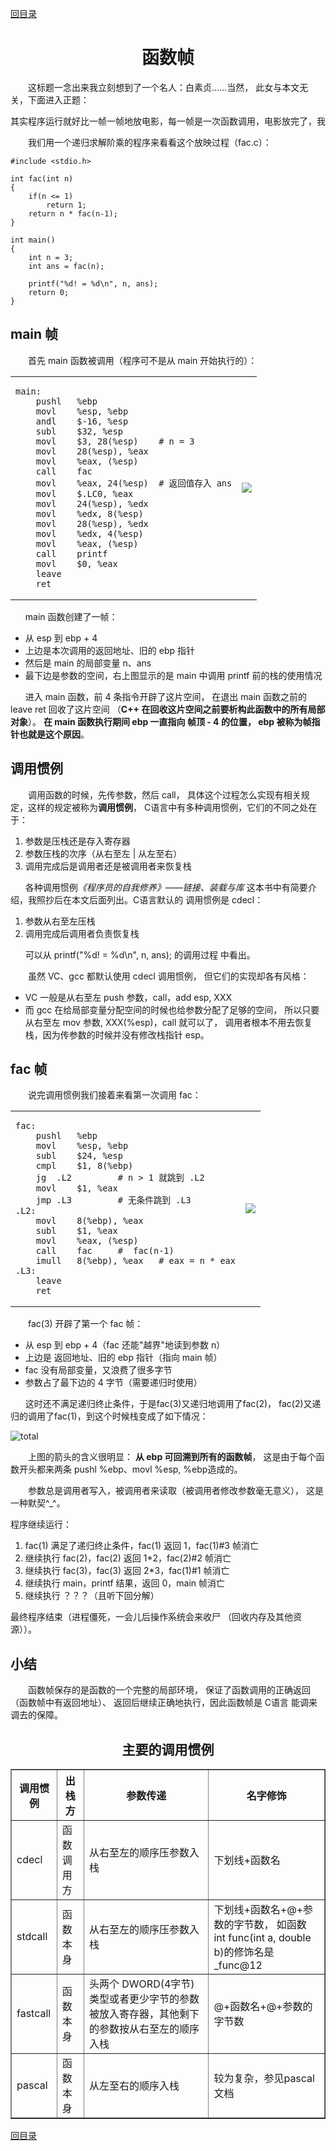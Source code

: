 ﻿[content]: https://github.com/1184893257/simplelinux/blob/master/README.md#content

[回目录][content]

<a name="top"></a>

<h1 align="center">函数帧
</h1>

　　这标题一念出来我立刻想到了一个名人：白素贞……当然，
此女与本文无关，下面进入正题：

<pre>其实程序运行就好比一帧一帧地放电影，每一帧是一次函数调用，电影放完了，我们就看到结局了。</pre>

　　我们用一个递归求解阶乘的程序来看看这个放映过程（fac.c）：

	#include <stdio.h>
	
	int fac(int n)
	{
		if(n <= 1)
			return 1;
		return n * fac(n-1);
	}
	
	int main()
	{
		int n = 3;
		int ans = fac(n);
		
		printf("%d! = %d\n", n, ans);
		return 0;
	}

## main 帧

　　首先 main 函数被调用（程序可不是从 main 开始执行的）：

<table>
<tr><td>
<pre><code>main:
	pushl	%ebp
	movl	%esp, %ebp
	andl	$-16, %esp
	subl	$32, %esp
	movl	$3, 28(%esp)	# n = 3
	movl	28(%esp), %eax
	movl	%eax, (%esp)
	call	fac
	movl	%eax, 24(%esp)	# 返回值存入 ans
	movl	$.LC0, %eax
	movl	24(%esp), %edx
	movl	%edx, 8(%esp)
	movl	28(%esp), %edx
	movl	%edx, 4(%esp)
	movl	%eax, (%esp)
	call	printf
	movl	$0, %eax
	leave
	ret
</code></pre></td>
<td><img src="http://fmn.rrimg.com/fmn056/20121124/1940/original_D0zG_726b00003e04118c.jpg" /></td>
</tr></table>

`　　`main 函数创建了一帧：

* 从 esp 到 ebp + 4
* 上边是本次调用的返回地址、旧的 ebp 指针
* 然后是 main 的局部变量 n、ans
* 最下边是参数的空间，右上图显示的是 main 中调用 printf 
前的栈的使用情况

`　　`进入 main 函数，前 4 条指令开辟了这片空间，
在退出 main 函数之前的 leave ret 回收了这片空间
（<b>C++ 在回收这片空间之前要析构此函数中的所有局部对象</b>）。
<b>在 main 函数执行期间 ebp 一直指向 帧顶 - 4 的位置，
ebp 被称为帧指针也就是这个原因</b>。

## 调用惯例

　　调用函数的时候，先传参数，然后 call，
具体这个过程怎么实现有相关规定，这样的规定被称为<b>调用惯例</b>，
C语言中有多种调用惯例，它们的不同之处在于：

1. 参数是压栈还是存入寄存器
2. 参数压栈的次序（从右至左 | 从左至右）
3. 调用完成后是调用者还是被调用者来恢复栈

`　　`各种调用惯例<em>《程序员的自我修养》——链接、装载与库</em>
这本书中有简要介绍，我照抄后在本文后面列出。C语言默认的
调用惯例是 cdecl：

1. 参数从右至左压栈
2. 调用完成后调用者负责恢复栈

`　　`可以从 printf("%d! = %d\n", n, ans); 的调用过程
中看出。

　　虽然 VC、gcc 都默认使用 cdecl 调用惯例，
但它们的实现却各有风格：

* VC 一般是从右至左 push 参数，call，add esp, XXX
* 而 gcc 在给局部变量分配空间的时候也给参数分配了足够的空间，
所以只要从右至左 mov 参数, XXX(%esp)，call 就可以了，
调用者根本不用去恢复栈，因为传参数的时候并没有修改栈指针 esp。

## fac 帧

　　说完调用惯例我们接着来看第一次调用 fac：

<table>
<tr><td>
<pre><code>fac:
	pushl	%ebp
	movl	%esp, %ebp
	subl	$24, %esp
	cmpl	$1, 8(%ebp)
	jg	.L2			# n > 1 就跳到 .L2
	movl	$1, %eax
	jmp	.L3			# 无条件跳到 .L3
.L2:
	movl	8(%ebp), %eax
	subl	$1, %eax
	movl	%eax, (%esp)
	call	fac		#  fac(n-1)
	imull	8(%ebp), %eax	# eax = n * eax
.L3:
	leave
	ret
</code></pre></td>
<td><img src="http://fmn.rrfmn.com/fmn058/20121124/1940/original_XcDN_08c400005ab9125d.jpg" /></td>
</tr></table>

　　fac(3) 开辟了第一个 fac 帧：

* 从 esp 到 ebp + 4（fac 还能"越界"地读到参数 n）
* 上边是 返回地址、旧的 ebp 指针（指向 main 帧）
* fac 没有局部变量，又浪费了很多字节
* 参数占了最下边的 4 字节（需要递归时使用）

`　　`这时还不满足递归终止条件，于是fac(3)又递归地调用了fac(2)，
fac(2)又递归的调用了fac(1)，到这个时候栈变成了如下情况：

![total](http://fmn.rrimg.com/fmn062/20121124/1940/original_y9zg_1a3800005b5a118e.jpg)

　　上图的箭头的含义很明显：
<b>从 ebp 可回溯到所有的函数帧</b>，
这是由于每个函数开头都来两条 pushl %ebp、movl %esp, %ebp造成的。

　　参数总是调用者写入，被调用者来读取（被调用者修改参数毫无意义），
这是一种默契^_^。

程序继续运行：

1. fac(1) 满足了递归终止条件，fac(1) 返回 1，fac(1)#3 帧消亡
2. 继续执行 fac(2)，fac(2) 返回 1\*2，fac(2)#2 帧消亡
3. 继续执行 fac(3)，fac(3) 返回 2\*3，fac(1)#1 帧消亡
4. 继续执行 main，printf 结果，返回 0，main 帧消亡
5. 继续执行 ？？？（且听下回分解）

最终程序结束（进程僵死，一会儿后操作系统会来收尸
（回收内存及其他资源））。

## 小结

　　函数帧保存的是函数的一个完整的局部环境，
保证了函数调用的正确返回（函数帧中有返回地址）、
返回后继续正确地执行，因此函数帧是 C语言 能调来调去的保障。

<h2 align="center">主要的调用惯例</h2>
<table border="1">
 <tr>
  <th>调用惯例</th>
  <th>出栈方</th>
  <th>参数传递</th>
  <th>名字修饰</th>
 </tr>
 <tr>
  <td>cdecl</td>
  <td>函数调用方</td>
  <td>从右至左的顺序压参数入栈</td>
  <td>下划线+函数名</td>
 </tr>
 <tr>
  <td>stdcall</td>
  <td>函数本身</td>
  <td>从右至左的顺序压参数入栈</td>
  <td>下划线+函数名+@+参数的字节数，
  如函数 int func(int a, double b)的修饰名是
  _func@12</td>
 </tr>
  <tr>
  <td>fastcall</td>
  <td>函数本身</td>
  <td>头两个 DWORD(4字节)类型或者更少字节的参数
  被放入寄存器，其他剩下的参数按从右至左的顺序入栈</td>
  <td>@+函数名+@+参数的字节数</td>
 </tr>
 <tr>
  <td>pascal</td>
  <td>函数本身</td>
  <td>从左至右的顺序入栈</td>
  <td>较为复杂，参见pascal文档</td>
 </tr>
</table>

[回目录][content]
